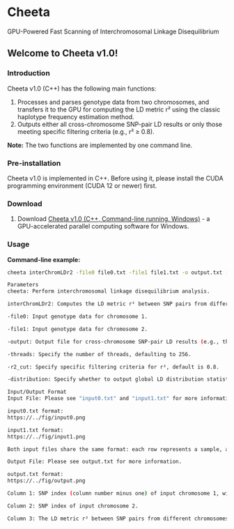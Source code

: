 # Cheeta
GPU-Powered Fast Scanning of Interchromosomal Linkage Disequilibrium


## Welcome to Cheeta v1.0!

### Introduction

Cheeta v1.0 (C++) has the following main functions:

1.  Processes and parses genotype data from two chromosomes, and transfers it to the GPU for computing the LD metric r² using the classic haplotype frequency estimation method.
2.  Outputs either all cross-chromosome SNP-pair LD results or only those meeting specific filtering criteria (e.g., r² ≥ 0.8).

**Note:** The two functions are implemented by one command line.

### Pre-installation

Cheeta v1.0 is implemented in C++. Before using it, please install the CUDA programming environment (CUDA 12 or newer) first.

### Download

1.  Download [Cheeta v1.0 (C++, Command-line running, Windows)](https://www.cheeta.org.cn/download/cheeta1.0.zip) - a GPU-accelerated parallel computing software for Windows.

### Usage

**Command-line example:**

```bash
cheeta interChromLDr2 -file0 file0.txt -file1 file1.txt -o output.txt [-threads threads per block] [-r2_cut cutoff] [-distribution dist_file]

Parameters
cheeta: Perform interchromosomal linkage disequilibrium analysis.

interChromLDr2: Computes the LD metric r² between SNP pairs from different chromosomes.

-file0: Input genotype data for chromosome 1.

-file1: Input genotype data for chromosome 2.

-output: Output file for cross-chromosome SNP-pair LD results (e.g., the LD metric r²).

-threads: Specify the number of threads, defaulting to 256.

-r2_cut: Specify specific filtering criteria for r², default is 0.8.

-distribution: Specify whether to output global LD distribution statistics, default is not.

Input/Output Format
Input File: Please see "input0.txt" and "input1.txt" for more information.

input0.txt format:
https://../fig/input0.png

input1.txt format:
https://../fig/input1.png

Both input files share the same format: each row represents a sample, and each column corresponds to the genotype of an SNP (coded as 0, 1, or 2, representing genotypes AA, Aa, and aa, respectively). The input files must be pre-processed according to the reference genome prior to analysis.

Output File: Please see output.txt for more information.

output.txt format:
https://../fig/output.png

Column 1: SNP index (column number minus one) of input chromosome 1, with counting starting from 0 (e.g., the first SNP is numbered 0 (1-1=0), the fifth SNP is numbered 4 (5-1=4)).

Column 2: SNP index of input chromosome 2.

Column 3: The LD metric r² between SNP pairs from different chromosomes.
